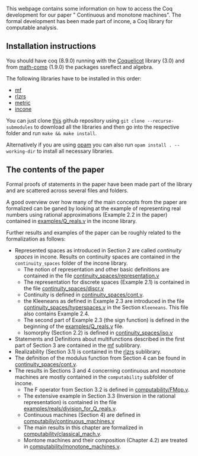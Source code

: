 This webpage contains some information on how to access the Coq development for our paper " Continuous and monotone machines".
The formal development has been made part of incone, a Coq library for computable analysis.

## Installation instructions
You should have coq (8.9.0) running with the [Coquelicot](http://coquelicot.saclay.inria.fr/) library (3.0) and from [math-comp](https://math-comp.github.io/math-comp/) (1.9.0) the packages ssreflect and algebra. 

The following libraries have to be installed in this order:
- [mf](https://github.com/FlorianSteinberg/mf/tree/v1.1) 
- [rlzrs](https://github.com/FlorianSteinberg/rlzrs/tree/v1.1)
- [metric](https://github.com/FlorianSteinberg/metric/tree/v1.1)
- [incone](https://github.com/FlorianSteinberg/incone/tree/v1.1)

You can just clone [this](https://github.com/holgerthies/continuous-machines) github repository using `git clone --recurse-submodules` to download all the libraries and then go into the respective folder and run
`make && make install`.

Alternatively if you are using [opam](https://coq.inria.fr/opam-using.html) you can also run 
`opam install . --working-dir` to install all necessary libraries.

## The contents of the paper
Formal proofs of statements in the paper have been made part of the library and are scattered across several files and folders.

A good overview over how many of the main concepts from the paper are formalized can be ganed by looking at the example of representing real numbers using rational approximations (Example 2.2 in the paper) contained in [examples/Q_reals.v](https://github.com/FlorianSteinberg/incone/tree/v1.1/examples/Q_reals.v) in the incone library.

Further results and examples of the paper can be roughly related to the formalization as follows:
- Represented spaces as introduced in Section 2 are called *continuity spaces* in incone. Results on continuity spaces are contained in the `continuity_spaces` folder of the incone library. 
  - The notion of representation and other basic definitions are contained in the file [continuity_spaces/representation.v](https://github.com/FlorianSteinberg/incone/tree/v1.1/continuity_spaces/representation.v)
  -  The representation for discrete spaces (Example 2.1) is contained in the file [continuity_spaces/discr.v](https://github.com/FlorianSteinberg/incone/tree/v1.1/continuity_spaces/discr.v)
  - Continuity is defined in  [continuity_spaces/cont.v](https://github.com/FlorianSteinberg/incone/tree/v1.1/continuity_spaces/cont.v). 
  - the Kleeneans as defined in Example 2.3 are introduced in the file [continuity_spaces/hyperspaces.v](https://github.com/FlorianSteinberg/incone/tree/v1.1/continuity_spaces/hyperspaces.v) in the Section `Kleeneans`. This file also contains Example 2.4.
  - The second part of Example 2.3 (the sign function) is defined in the beginning of the [examples/Q_reals.v](https://github.com/FlorianSteinberg/incone/tree/v1.1/examples/Q_reals.v) file.
  - Isomorphy (Section 2.2) is defined in  [continuity_spaces/iso.v](https://github.com/FlorianSteinberg/incone/tree/v1.1/continuity_spaces/iso.v)
- Statements and Definitions about multifunctions described in the first part of Section 3 are contained in the [mf](https://github.com/FlorianSteinberg/mf/tree/v1.1) sublibrary.
- Realizability (Section 3.1) is contained in the [rlzrs](https://github.com/FlorianSteinberg/rlzrs/tree/v1.1) sublibrary.
- The definition of the modulus function from Section 4 can be found in  [continuity_spaces/cont.v](https://github.com/FlorianSteinberg/incone/tree/v1.1/continuity_spaces/cont.v).
- The results in Sections 3 and 4 concerning continuous and monotone machines are mostly contained in the `computability` subfolder of incone.
  - The F operator from Section 3.2 is defined in [computability/FMop.v](https://github.com/FlorianSteinberg/incone/tree/v1.1/continuity/FMop.v).
  - The extensive example in Section 3.3 (Inversion in the rational representation) is contained in the file [examples/reals/division_for_Q_reals.v](https://github.com/FlorianSteinberg/incone/tree/v1.1/examples/reals/division_for_Q_reals.v).
  - Continuous machines (Section 4) are defined in [computabiliy/continuous_machines.v](https://github.com/FlorianSteinberg/incone/tree/v1.1/computabiliy/continuous_machines.v)
  - The main results in this chapter are formalized in [computability/classical_mach.v](https://github.com/FlorianSteinberg/incone/tree/v1.1/computability/classical_mach.v).
  - Montone machines and their composition (Chapter 4.2) are treated in [computability/monotone_machines.v](https://github.com/FlorianSteinberg/incone/tree/v1.1/computability/monotone_machines.v).
